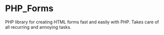 PHP_Forms
=========

PHP library for creating HTML forms fast and easily with PHP. Takes care of all recurring and annoying tasks.
